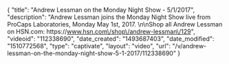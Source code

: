 {
    "title": "Andrew Lessman on the Monday Night Show - 5\/1\/2017",
    "description": "Andrew Lessman joins the Monday Night Show live from ProCaps Laboratories, Monday May 1st, 2017. \n\nShop all Andrew Lessman on HSN.com: https:\/\/www.hsn.com\/shop\/andrew-lessman\/129",
    "videoid": "112338690",
    "date_created": "1493687403",
    "date_modified": "1510772568",
    "type": "captivate",
    "layout": "video",
    "url": "\/v\/andrew-lessman-on-the-monday-night-show-5-1-2017\/112338690"
}